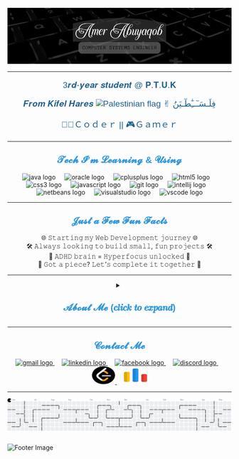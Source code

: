 ![Header Image](./images/banner.png)

---

<div align="center">
  <p style="font-family: 'Poppins', sans-serif; font-size: 1.2rem; color: #1F618D;"> 3𝒓𝒅-𝒚𝒆𝒂𝒓 𝒔𝒕𝒖𝒅𝒆𝒏𝒕 @ 𝐏.𝐓.𝐔.𝐊</p>
  <p style="font-family: 'Poppins', sans-serif; font-size: 1.2rem; color: #1F618D;"> 𝑭𝒓𝒐𝒎 𝑲𝒊𝒇𝒆𝒍 𝑯𝒂𝒓𝒆𝒔 <img src="https://upload.wikimedia.org/wikipedia/commons/0/00/Flag_of_Palestine.svg" height="15" width="30" alt="Palestinian flag"  /> ✌︎︎ ︎فِلَـسَـٓــِٰٓطٓـيَنُ</p>
  <p style="font-family: 'Poppins', sans-serif; font-size: 1.2rem; color: #1F618D;"> 👨‍💻Ｃｏｄｅｒ || 🎮Ｇａｍｅｒ</p>
</div>

---

<div align="center">
  <h2 style="font-family: 'Poppins', sans-serif; color:#3498DB;">𝓣𝓮𝓬𝓱 𝓘’𝓶 𝓛𝓮𝓪𝓻𝓷𝓲𝓷𝓰 & 𝓤𝓼𝓲𝓷𝓰</h2>
</div>

<div align="center">
  <img src="https://cdn.jsdelivr.net/gh/devicons/devicon/icons/java/java-original.svg" height="40" alt="java logo"  />
  <img width="12" />
  <img src="https://cdn.jsdelivr.net/gh/devicons/devicon/icons/oracle/oracle-original.svg" height="40" alt="oracle logo"  />
  <img width="12" />
  <img src="https://cdn.jsdelivr.net/gh/devicons/devicon/icons/cplusplus/cplusplus-plain.svg" height="40" alt="cplusplus logo"  />
  <img width="12" />
  <img src="https://cdn.jsdelivr.net/gh/devicons/devicon/icons/html5/html5-plain-wordmark.svg" height="40" alt="html5 logo"  />
  <img width="12" />
  <img src="https://cdn.jsdelivr.net/gh/devicons/devicon/icons/css3/css3-plain-wordmark.svg" height="40" alt="css3 logo"  />
  <img width="12" />
  <img src="https://cdn.jsdelivr.net/gh/devicons/devicon/icons/javascript/javascript-plain.svg" height="40" alt="javascript logo"  />
  <img width="12" />
  <img src="https://cdn.jsdelivr.net/gh/devicons/devicon/icons/git/git-original.svg" height="40" alt="git logo" />
  <img width="12" />
  <img src="https://cdn.jsdelivr.net/gh/devicons/devicon/icons/intellij/intellij-original.svg" height="40" alt="intellij logo" />
  <img width="12" />
  <img src="https://upload.wikimedia.org/wikipedia/commons/9/98/Apache_NetBeans_Logo.svg" height="40" alt="netbeans logo" />
  <img width="12" />  
  <img src="https://cdn.jsdelivr.net/gh/devicons/devicon/icons/visualstudio/visualstudio-plain.svg" height="40" alt="visualstudio logo" />
  <img width="12" />
  <img src="https://cdn.jsdelivr.net/gh/devicons/devicon/icons/vscode/vscode-original.svg" height="40" alt="vscode logo" />
</div>

---

<div align="center">
  <h2 style="font-family: 'Poppins', sans-serif; color:#3498DB;">𝓙𝓾𝓼𝓽 𝓪 𝓕𝓮𝔀 𝓕𝓾𝓷 𝓕𝓪𝓬𝓽𝓼</h2>
</div>

<div align="center">
 🌐 𝚂𝚝𝚊𝚛𝚝𝚒𝚗𝚐 𝚖𝚢 𝚆𝚎𝚋 𝙳𝚎𝚟𝚎𝚕𝚘𝚙𝚖𝚎𝚗𝚝 𝚓𝚘𝚞𝚛𝚗𝚎𝚢 🌐
  <br>
 🛠️ 𝙰𝚕𝚠𝚊𝚢𝚜 𝚕𝚘𝚘𝚔𝚒𝚗𝚐 𝚝𝚘 𝚋𝚞𝚒𝚕𝚍 𝚜𝚖𝚊𝚕𝚕, 𝚏𝚞𝚗 𝚙𝚛𝚘𝚓𝚎𝚌𝚝𝚜 🛠️
  <br>
 🧠 𝙰𝙳𝙷𝙳 𝚋𝚛𝚊𝚒𝚗 = 𝙷𝚢𝚙𝚎𝚛𝚏𝚘𝚌𝚞𝚜 𝚞𝚗𝚕𝚘𝚌𝚔𝚎𝚍 🧠
  <br>
 	🧩 𝙶𝚘𝚝 𝚊 𝚙𝚒𝚎𝚌𝚎? 𝙻𝚎𝚝’𝚜 𝚌𝚘𝚖𝚙𝚕𝚎𝚝𝚎 𝚒𝚝 𝚝𝚘𝚐𝚎𝚝𝚑𝚎𝚛 🧩
</div>

---

<details>
  <summary align="center"><h2 style="font-family: 'Poppins', sans-serif; color:#3498DB;">𝓐𝓫𝓸𝓾𝓽 𝓜𝓮 (𝒄𝒍𝒊𝒄𝒌 𝒕𝒐 𝒆𝒙𝒑𝒂𝒏𝒅)</h2></summary>

  <br>
  Passionate and driven **Computer Systems Engineering student** at **Palestine Technical University – Kadoorie (P.T.U.K)**, currently in my third year. My academic journey has equipped me with a strong foundation in **Programming**, **Object-Oriented Programming (OOP)**, **Data Structures**, and **Databases**, along with hands-on experience in **C++**, **Java**, **SQL**, and **Oracle**. I also have a solid understanding of **Mathematics**, **Digital Logic**, and **Electronics**, which I apply to tackle real-world engineering challenges.
  <br>
  Beyond academics, I have a strong passion for **problem-solving**, **gaming**, and **technology**. I enjoy exploring new programming challenges, turning complex problems into efficient solutions, and immersing myself in the strategic worlds of **video games**. These experiences have honed my **critical thinking**, **teamwork**, and **perseverance**—skills I actively bring to my professional life and apply to practical projects.
  <br>
  I’m eager to connect with like-minded professionals, collaborate on **innovative projects**, and contribute to the ever-evolving world of **programming and software development**. Let’s connect and explore opportunities to learn, grow, and make an impact together!
</details>

---

<div align="center">
  <h2 style="font-family: 'Poppins', sans-serif; color:#3498DB;">𝓒𝓸𝓷𝓽𝓪𝓬𝓽 𝓜𝓮</h2>
</div>

<div align="center">
  <a href="mailto:a.abwycwb@gmail.com" target="_blank">
    <img src="https://raw.githubusercontent.com/maurodesouza/profile-readme-generator/master/src/assets/icons/social/gmail/default.svg" width="52" height="40" alt="gmail logo"  />
  </a>
  
  <img width="12" />
  
  <a href="https://www.linkedin.com/in/amer-abuyaqob/" target="_blank">
    <img src="https://raw.githubusercontent.com/maurodesouza/profile-readme-generator/master/src/assets/icons/social/linkedin/default.svg" width="52" height="40" alt="linkedin logo"  />
  </a>
  
  <img width="12" />
  
  <a href="https://www.facebook.com/AmerAbuyaqob/" target="_blank">
    <img src="https://raw.githubusercontent.com/maurodesouza/profile-readme-generator/master/src/assets/icons/social/facebook/default.svg" width="52" height="40" alt="facebook logo"  />
  </a>
  
  <img width="12" />
  
  <a href="https://discord.com/users/722549554427461732" target="_blank">
    <img src="https://raw.githubusercontent.com/maurodesouza/profile-readme-generator/master/src/assets/icons/social/discord/default.svg" width="52" height="40" alt="discord logo"  />
  </a>
  
  <img width="12" />
  
  <a href="https://discord.com/users/722549554427461732" target="_blank">
    <img src="./images/leetcode.jpg" width="52" height="40" alt="leetcode logo"  />
  </a>

  <img width="12" />
  
   <a href="https://discord.com/users/722549554427461732" target="_blank">
    <img src="./images/codeforces.jpg" width="52" height="40" alt="codeforces logo"  />
  </a>
</div>


---

<picture>
  <source media="(prefers-color-scheme: dark)" srcset="https://raw.githubusercontent.com/Amer-Abuyaqob/Amer-Abuyaqob/output/pacman-contribution-graph-dark.svg">
  <source media="(prefers-color-scheme: light)" srcset="https://raw.githubusercontent.com/Amer-Abuyaqob/Amer-Abuyaqob/output/pacman-contribution-graph.svg">
  <img alt="pacman contribution graph" src="https://raw.githubusercontent.com/Amer-Abuyaqob/Amer-Abuyaqob/output/pacman-contribution-graph.svg">
</picture>

###

![Footer Image](https://capsule-render.vercel.app/api?type=waving&color=212121&height=150&section=footer&text=Thanks%20for%20visiting!%20🤍&fontSize=30&colorA=121212&colorB=121212&width=1000&fontColor=ECEFF1)
